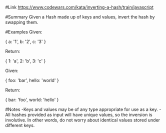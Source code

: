#Link
https://www.codewars.com/kata/inverting-a-hash/train/javascript

#Summary
Given a Hash made up of keys and values, invert the hash by swapping them.

#Examples
Given:

  { a: '1',
    b: '2',
    c: '3' }

Return:

  { 1: 'a',
    2: 'b',
    3: 'c' }



Given:

  { foo:   'bar',
    hello: 'world' }

Return:

  { bar:   'foo',
    world: 'hello' }

#Notes
-Keys and values may be of any type appropriate for use as a key.
-All hashes provided as input will have unique values, so the inversion is involutive. In other words, do not worry about identical values stored under different keys.
